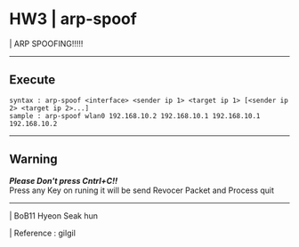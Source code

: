 # HW3 | arp-spoof

| ARP SPOOFING!!!!!

---
## Execute
```
syntax : arp-spoof <interface> <sender ip 1> <target ip 1> [<sender ip 2> <target ip 2>...]
sample : arp-spoof wlan0 192.168.10.2 192.168.10.1 192.168.10.1 192.168.10.2

```
---
## Warning
_**Please Don't press Cntrl+C!!**_<br>
Press any Key on runing it will be send Revocer Packet and Process quit 


---
| BoB11 Hyeon Seak hun

| Reference : gilgil

